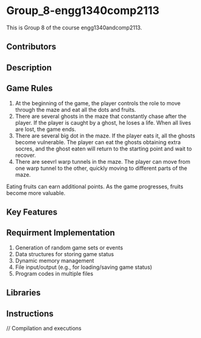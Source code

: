 # Group_8-engg1340comp2113
This is Group 8 of the course engg1340andcomp2113.


## Contributors

## Description
## Game Rules
1. At the beginning of the game, the player controls the role to move through the maze and eat all the dots and fruits.
2. There are several ghosts in the maze that constantly chase after the player. If the player is caught by a ghost, he loses a life.
   When all lives are lost, the game ends.
3. There are several big dot in the maze. If the player eats it, all the ghosts become vulnerable.
   The player can eat the ghosts obtaining extra socres, and the ghost eaten will return to the starting point and wait to recover.
4. There are seevrl warp tunnels in the maze. The player can move from one warp tunnel to the other, quickly moving to different parts of the maze.

Eating fruits can earn additional points. As the game progresses, fruits become more valuable.
## Key Features
## Requirment Implementation
1. Generation of random game sets or events
2. Data structures for storing game status 
3. Dynamic memory management 
4. File input/output (e.g., for loading/saving game status) 
5. Program codes in multiple files

## Libraries

## Instructions
// Compilation and executions


